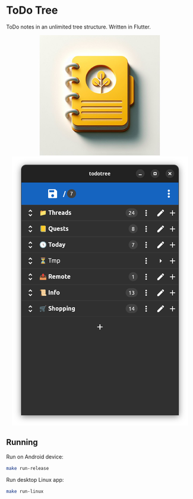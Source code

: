 # ToDo Tree

ToDo notes in an unlimited tree structure. Written in Flutter.

<p align="center">
  <img src="./android/app/src/main/res/drawable-xxhdpi/ic_launcher_foreground.png" />
  <img src="./docs/img/screenshot.png" />
</p>

## Running
Run on Android device:
```sh
make run-release
```

Run desktop Linux app:
```sh
make run-linux
```
